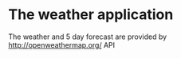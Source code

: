# The weather application
The weather and 5 day forecast are provided by http://openweathermap.org/ API
